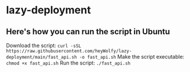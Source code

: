 # lazy-deployment

## Here's how you can run the script in Ubuntu
Download the script:
`curl -sSL https://raw.githubusercontent.com/heyWolfy/lazy-deployment/main/fast_api.sh -o fast_api.sh`
Make the script executable:
`chmod +x fast_api.sh`
Run the script:
`./fast_api.sh`
